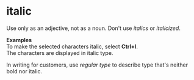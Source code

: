 # italic

Use only as an adjective, not as a noun. Don't use *italics* or *italicized*.

**Examples**  
To make the selected characters italic, select **Ctrl+I**.   
The characters are displayed in italic type.

In writing for customers, use *regular type* to describe type that's neither bold nor italic.
